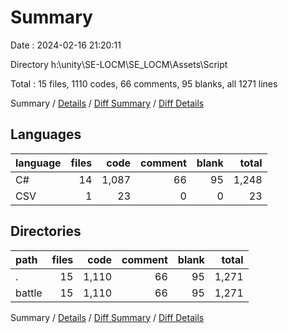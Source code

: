 # Summary

Date : 2024-02-16 21:20:11

Directory h:\\unity\\SE-LOCM\\SE_LOCM\\Assets\\Script

Total : 15 files,  1110 codes, 66 comments, 95 blanks, all 1271 lines

Summary / [Details](details.md) / [Diff Summary](diff.md) / [Diff Details](diff-details.md)

## Languages
| language | files | code | comment | blank | total |
| :--- | ---: | ---: | ---: | ---: | ---: |
| C# | 14 | 1,087 | 66 | 95 | 1,248 |
| CSV | 1 | 23 | 0 | 0 | 23 |

## Directories
| path | files | code | comment | blank | total |
| :--- | ---: | ---: | ---: | ---: | ---: |
| . | 15 | 1,110 | 66 | 95 | 1,271 |
| battle | 15 | 1,110 | 66 | 95 | 1,271 |

Summary / [Details](details.md) / [Diff Summary](diff.md) / [Diff Details](diff-details.md)